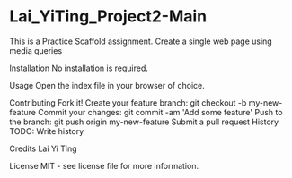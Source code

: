 # Lai_YiTing_Project2-Main

This is a Practice Scaffold assignment. Create a single web page using media queries

Installation No installation is required.

Usage Open the index file in your browser of choice.

Contributing Fork it! Create your feature branch: git checkout -b my-new-feature Commit your changes: git commit -am 'Add some feature' Push to the branch: git push origin my-new-feature Submit a pull request History TODO: Write history

Credits Lai Yi Ting

License MIT - see license file for more information.
